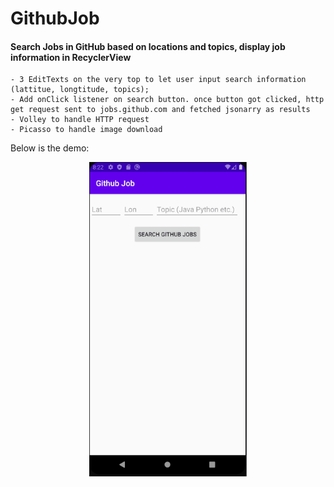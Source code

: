 # GithubJob
#### Search Jobs in GitHub based on locations and topics, display job information in RecyclerView

```
- 3 EditTexts on the very top to let user input search information (lattitue, longtitude, topics);
- Add onClick listener on search button. once button got clicked, http get request sent to jobs.github.com and fetched jsonarry as results
- Volley to handle HTTP request
- Picasso to handle image download

```

Below is the demo:
<p align="center">
  <img src="https://github.com/Jianmin0105/images/blob/master/GithubJob-demo.gif" width="50%" height="50%"/>
</p>
